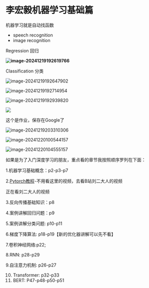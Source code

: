 # 李宏毅机器学习基础篇

机器学习就是自动找函数

- speech recognition
- image recognition



Regression 回归

**![image-20241219192619766](C:\Users\James\AppData\Roaming\Typora\typora-user-images\image-20241219192619766.png)**

Classification 分类

![image-20241219192647902](C:\Users\James\AppData\Roaming\Typora\typora-user-images\image-20241219192647902.png)



![image-20241219192714954](C:\Users\James\AppData\Roaming\Typora\typora-user-images\image-20241219192714954.png)

![image-20241219192939820](C:\Users\James\AppData\Roaming\Typora\typora-user-images\image-20241219192939820.png)

![](C:\Users\James\AppData\Roaming\Typora\typora-user-images\image-20241219195237652.png)

这个是作业，保存在Google了



![image-20241219203310306](C:\Users\James\AppData\Roaming\Typora\typora-user-images\image-20241219203310306.png)

![image-20241220100544157](C:\Users\James\AppData\Roaming\Typora\typora-user-images\image-20241220100544157.png)

![image-20241220104555157](C:\Users\James\AppData\Roaming\Typora\typora-user-images\image-20241220104555157.png)





如果是为了入门深度学习的朋友，重点看的章节我按照顺序罗列在下面： 

1.机器学习基础概念：p2-p3-p7

 2.[Pytorch教程](https://search.bilibili.com/all?from_source=webcommentline_search&keyword=Pytorch教程&seid=2083624320951692508)-不用看这里的视频，去看B站刘二大人的视频 

正在看刘二大人的视频

3.反向传播基础知识：p8 

4.案例讲解回归问题：p9 

5.案例讲解分类问题: p10-p11 

6.梯度下降算法: p18-p19【新的优化器讲解可以先不看】 

7.卷积神经网络:p22; 

8.RNN: p28-p29 

9.自注意力机制: p26-p27 

10. Transformer: p32-p33 
11. BERT: P47-p48-p50-p51